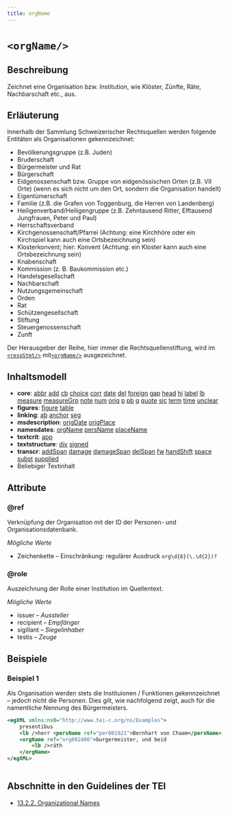 ```yaml
---
title: orgName
---
```




# `<orgName/>`

## Beschreibung

Zeichnet eine Organisation bzw. Institution, wie Klöster, Zünfte, Räte, Nachbarschaft etc., aus. 

## Erläuterung

Innerhalb der Sammlung Schweizerischer Rechtsquellen werden folgende Entitäten als Organisationen gekennzeichnet: 

- Bevölkerungsgruppe (z.B. Juden)
- Bruderschaft
- Bürgermeister und Rat
- Bürgerschaft
- Eidgenossenschaft bzw. Gruppe von eidgenössischen Orten (z.B. VII Orte) (wenn es sich nicht um den Ort, sondern die Organisation handelt) 
- Eigentümerschaft
- Familie (z.B. die Grafen von Toggenburg, die Herren von Landenberg)
- Heiligenverband/Heiligengruppe (z.B. Zehntausend Ritter, Elftausend Jungfrauen, Peter und Paul) 
- Herrschaftsverband
- Kirchgenossenschaft/Pfarrei (Achtung: eine Kirchhöre oder ein Kirchspiel kann auch eine Ortsbezeichnung sein) 
- Klosterkonvent; hier: Konvent (Achtung: ein Kloster kann auch eine Ortsbezeichnung sein) 
- Knabenschaft
- Kommission (z. B. Baukommission etc.)
- Handelsgesellschaft
- Nachbarschaft
- Nutzungsgemeinschaft
- Orden
- Rat
- Schützengesellschaft
- Stiftung
- Steuergenossenschaft
- Zunft

Der Herausgeber der Reihe, hier immer die Rechtsquellenstiftung, wird im [`<respStmt/>`](respStmt.md)  mit[`<orgName/>`](orgName.md)  ausgezeichnet.

## Inhaltsmodell

- **core**: [abbr](abbr.md) [add](add.md) [cb](cb.md) [choice](choice.md) [corr](corr.md) [date](date.md) [del](del.md) [foreign](foreign.md) [gap](gap.md) [head](head.md) [hi](hi.md) [label](label.md) [lb](lb.md) [measure](measure.md) [measureGrp](measureGrp.md) [note](note.md) [num](num.md) [orig](orig.md) [p](p.md) [pb](pb.md) [q](q.md) [quote](quote.md) [sic](sic.md) [term](term.md) [time](time.md) [unclear](unclear.md)
- **figures**: [figure](figure.md) [table](table.md)
- **linking**: [ab](ab.md) [anchor](anchor.md) [seg](seg.md)
- **msdescription**: [origDate](origDate.md) [origPlace](origPlace.md)
- **namesdates**: [orgName](orgName.md) [persName](persName.md) [placeName](placeName.md)
- **textcrit**: [app](app.md)
- **textstructure**: [div](div.md) [signed](signed.md)
- **transcr**: [addSpan](addSpan.md) [damage](damage.md) [damageSpan](damageSpan.md) [delSpan](delSpan.md) [fw](fw.md) [handShift](handShift.md) [space](space.md) [subst](subst.md) [supplied](supplied.md)
- Beliebiger Textinhalt

## Attribute

### @ref

Verknüpfung der Organisation mit der ID der Personen- und Organisationsdatenbank. 

*Mögliche Werte*

- Zeichenkette – Einschränkung: regulärer Ausdruck `org\d{6}(\.\d{2})?`

### @role

Auszeichnung der Rolle einer Institution im Quellentext. 

*Mögliche Werte*

- issuer – *Aussteller*
- recipient – *Empfänger*
- sigillant – *Siegelinhaber*
- testis – *Zeuge*

## Beispiele

### Beispiel 1

Als Organisation werden stets die Instituionen / Funktionen gekennzeichnet – jedoch nicht die Personen. Dies gilt, wie nachfolgend zeigt, auch für die namentliche Nennung des Bürgermeisters.

```xml
<egXML xmlns:ns0="http://www.tei-c.org/ns/Examples">
    presentibus
    <lb />herr <persName ref="per001921">Bernhart von Chaam</persName>,
    <orgName ref="org002406">burgermeister, und beid
        <lb />räth
    </orgName>
</egXML>
               
```

## Abschnitte in den Guidelines der TEI

- [13.2.2. Organizational Names](https://www.tei-c.org/release/doc/tei-p5-doc/en/html/ND.html#NDORG)